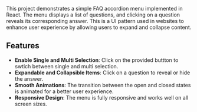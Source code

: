 This project demonstrates a simple FAQ accordion menu implemented in React. The menu displays a list of questions, and clicking on a question reveals its corresponding answer. This is a UI pattern used in websites to enhance user experience by allowing users to expand and collapse content.

## Features
- **Enable Single and Multi Selection**: Click on the provided buttton to swtich between single and multi selection.
- **Expandable and Collapsible Items**: Click on a question to reveal or hide the answer.
- **Smooth Animations**: The transition between the open and closed states is animated for a better user experience.
- **Responsive Design**: The menu is fully responsive and works well on all screen sizes.

